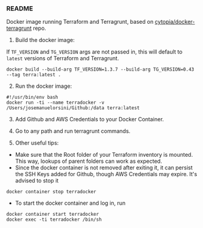 ### README

Docker image running Terraform and Terragrunt, based on [cytopia/docker-terragrunt](https://github.com/cytopia/docker-terragrunt) repo.

1. Build the docker image:

If `TF_VERSION` and `TG_VERSION` args are not passed in, this will default to `latest` versions of Terraform and Terragrunt.

```
docker build --build-arg TF_VERSION=1.3.7 --build-arg TG_VERSION=0.43 --tag terra:latest .
```

2. Run the docker image:

```
#!/usr/bin/env bash
docker run -ti --name terradocker -v /Users/josemanuelorsini/Github:/data terra:latest
```

3. Add Github and AWS Credentials to your Docker Container.

4. Go to any path and run terragrunt commands.

5. Other useful tips:

- Make sure that the Root folder of your Terraform inventory is mounted. This way, lookups of parent folders can work as expected.
- Since the docker container is not removed after exiting it, it can persist the SSH Keys added for Github, though AWS Credentials may expire. It's advised to stop it

```
docker container stop terradocker
```

- To start the docker container and log in, run 

```
docker container start terradocker
docker exec -ti terradocker /bin/sh
```
